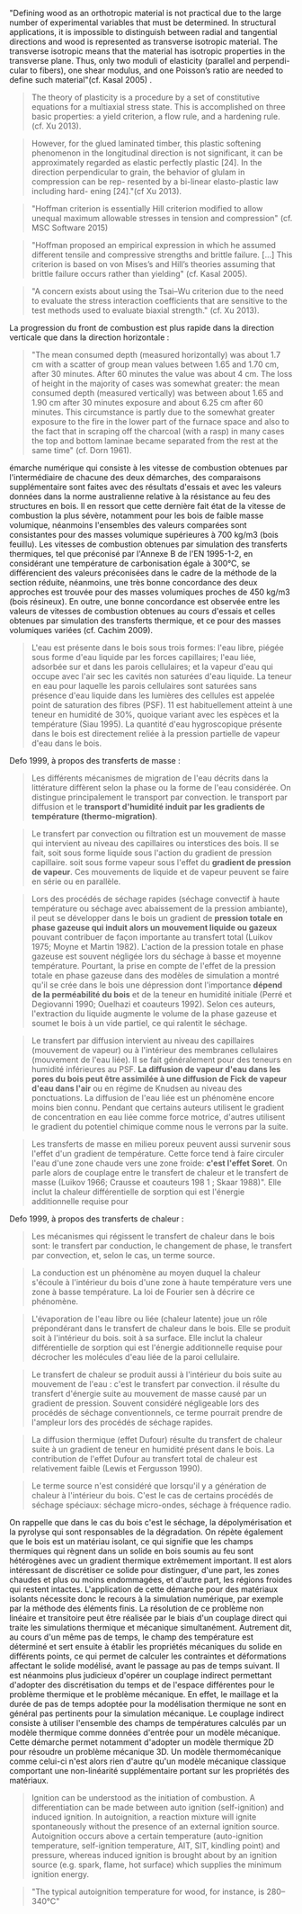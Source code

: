 "Defining wood as an orthotropic material is not practical due to the large number of experimental variables that must be determined. In structural applications, it is impossible to distinguish between radial and tangential directions and wood is represented as transverse isotropic material. The transverse isotropic means that the material has isotropic properties in the transverse plane. Thus, only two moduli of elasticity (parallel and perpendi- cular to fibers), one shear modulus, and one Poisson’s ratio are needed to define such material"(cf. Kasal 2005) .
<!--"While multiaxial stress states exist in almost all engineering applications, most design procedures are based on assumptions of uniaxial stress state. This approach works well in situations where one stress predominates and the other stresses are relatively small so that they can be neglected" (cf. Kasal 2005).-->

>The theory of plasticity is a procedure by a set of constitutive equations for a multiaxial stress state. This is accomplished on three basic properties: a yield criterion, a flow rule, and a hardening rule. (cf. Xu 2013).

>However, for the glued laminated timber, this plastic softening phenomenon in the longitudinal direction is not significant, it can be approximately regarded as elastic perfectly plastic [24]. In the direction perpendicular to grain, the behavior of glulam in compression can be rep- resented by a bi-linear elasto-plastic law including hard- ening [24]."(cf Xu 2013).

>"Hoffman criterion is essentially Hill criterion modified to allow unequal maximum allowable stresses in tension and compression" (cf. MSC Software 2015)

>"Hoffman proposed an empirical expression in which he assumed different tensile and compressive strengths and brittle failure. [...] This criterion is based on von Mises’s and Hill’s theories assuming that brittle failure occurs rather than yielding" (cf. Kasal 2005).

>"A concern exists about using the Tsai–Wu criterion due to the need to evaluate the stress interaction coefficients that are sensitive to the test methods used to evaluate biaxial strength." (cf. Xu 2013).


La progression du front de combustion est plus rapide dans la direction verticale que dans la direction horizontale :
>"The mean consumed depth (measured horizontally) was about 1.7 cm with a scatter of group mean values between 1.65 and 1.70 cm, after 30 minutes. After 60 minutes the value was about 4 cm. The loss of height in the majority of cases was somewhat greater: the mean consumed depth (measured vertically) was between about 1.65 and 1.90 cm after 30 minutes exposure and about 6.25 cm after 60 minutes. This circumstance is partly due to the somewhat greater exposure to the fire in the lower part of the furnace space and also to the fact that in scraping off the charcoal (with a rasp) in many cases the top and bottom laminae became separated from the rest at the same time" (cf. Dorn 1961).

émarche numérique qui consiste à les vitesse de combustion obtenues par l'intermédiaire de chacune des deux démarches, des comparaisons supplémentaire sont faites avec des résultats d'essais et avec les valeurs données dans la norme australienne relative à la résistance au feu des structures en bois. Il en ressort que cette dernière fait état de la vitesse de combustion la plus sévère, notamment pour les bois de faible masse volumique, néanmoins l'ensembles des valeurs comparées sont consistantes pour des masses volumique supérieures à 700 kg/m3 (bois feuillu). Les vitesses de combustion obtenues par simulation des transferts thermiques, tel que préconisé par l'Annexe B de l'EN 1995-1-2, en considérant une température de carbonisation égale à 300°C, se différencient des valeurs préconisées dans le cadre de la méthode de la section réduite, néanmoins, une très bonne concordance des deux approches est trouvée pour des masses volumiques proches de 450 kg/m3 (bois résineux). En outre, une bonne concordance est observée entre les valeurs de vitesses de combustion obtenues au cours d'essais et celles obtenues par simulation des transferts thermique, et ce pour des masses volumiques variées (cf. Cachim 2009).

>L'eau est présente dans le bois sous trois formes: l'eau libre, piégée sous forme d'eau liquide par les forces capillaires; l'eau liée, adsorbée sur et dans les parois cellulaires; et la vapeur d'eau qui occupe avec l'air sec les cavités non saturées d'eau liquide. La teneur en eau pour laquelle les parois cellulaires sont saturées sans présence d'eau liquide dans les lumières des cellules est appelée point de saturation des fibres (PSF). 11 est habituellement atteint à une teneur en humidité de 30%, quoique variant avec les espèces et la température (Siau 1995). La quantité d'eau hygroscopique présente dans le bois est directement reliée à la pression partielle de vapeur d'eau dans le bois.

Defo 1999, à propos des transferts de masse :


>Les différents mécanismes de migration de l'eau décrits dans la littérature diffèrent selon la phase ou la forme de l'eau considérée. On distingue principalement le transport par convection. le transport par diffusion et le **transport d'humidité induit par les gradients de température (thermo-migration)**.

>Le transfert par convection ou filtration est un mouvement de masse qui intervient au niveau des capillaires ou interstices des bois. Il se fait, soit sous forme liquide sous l'action du gradient de pression capillaire. soit sous forme vapeur sous l'effet du **gradient de pression de vapeur**. Ces mouvements de liquide et de vapeur peuvent se faire en série ou en parallèle.

>Lors des procédés de séchage rapides (séchage convectif à haute température ou séchage avec abaissement de la pression ambiante), il peut se développer dans le bois un gradient de **pression totale en phase gazeuse qui induit alors un mouvement liquide ou gazeux** pouvant contribuer de façon importante au transfert total (Luikov 1975; Moyne et Martin 1982). L'action de la pression totale en phase gazeuse est souvent négligée lors du séchage à basse et moyenne température. Pourtant, la prise en compte de l'effet de la pression totale en phase gazeuse dans des modèles de simulation a montré qu'il se crée dans le bois une dépression dont l'importance **dépend de la perméabilité du bois** et de la teneur en humidité initiale (Perré et Degiovanni 1990; Ouelhazi et coauteurs 1992). Selon ces auteurs, l'extraction du liquide augmente le volume de la phase gazeuse et soumet le bois à un vide partiel, ce qui ralentit le séchage.

>Le transfert par diffusion intervient au niveau des capillaires (mouvement de vapeur) ou à l'intérieur des membranes cellulaires (mouvement de l'eau liée). II se fait généralement pour des teneurs en humidité inférieures au PSF. **La diffusion de vapeur d'eau dans les pores du bois peut être assimilée à une diffusion de Fick de vapeur d'eau dans l'air** ou en régime de Knudsen au niveau des ponctuations. La diffusion de l'eau liée est un phénomène encore moins bien connu. Pendant que certains auteurs utilisent le gradient de concentration en eau liée comme force motrice, d'autres utilisent le gradient du potentiel chimique comme nous le verrons par la suite.

>Les transferts de masse en milieu poreux peuvent aussi survenir sous l'effet d'un gradient de température. Cette force tend à faire circuler l'eau d'une zone chaude vers une zone froide: **c'est l'effet Soret**. On parle alors de couplage entre le transfert de chaleur et le transfert de masse (Luikov 1966; Crausse et coauteurs 198 1 ; Skaar 1988)".
Elle inclut la chaleur différentielle de sorption qui est l'énergie additionnelle requise pour

Defo 1999, à propos des transferts de chaleur :
>Les mécanismes qui régissent le transfert de chaleur dans le bois sont: le transfert par conduction, le changement de phase, le transfert par convection, et, selon le cas, un terme source.

>La conduction est un phénomène au moyen duquel la chaleur s'écoule à l'intérieur du bois d'une zone à haute température vers une zone à basse température. La loi de Fourier sen à décrire ce phénomène.

>L'évaporation de l'eau libre ou liée (chaleur latente) joue un rôle prépondérant dans le transfert de chaleur dans le bois. Elle se produit soit à l'intérieur du bois. soit à sa surface. Elle inclut la chaleur différentielle de sorption qui est l'énergie additionnelle requise pour décrocher les molécules d'eau liée de la paroi cellulaire.

>Le transfert de chaleur se produit aussi à l'intérieur du bois suite au mouvement de l'eau : c'est le transfert par convection. il résulte du transfert d'énergie suite au mouvement de masse causé par un gradient de pression. Souvent considéré négligeable lors des procédés de séchage conventionnels, ce terme pourrait prendre de l'ampleur lors des procédés de séchage rapides.

>La diffusion thermique (effet Dufour) résulte du transfert de chaleur suite à un gradient de teneur en humidité présent dans le bois. La contribution de l'effet Dufour au transfert total de chaleur est relativement faible (Lewis et Fergusson 1990).

>Le terme source n'est considéré que lorsqu'il y a génération de chaleur à l'intérieur du bois. C'est le cas de certains procédés de séchage spéciaux: séchage micro-ondes, séchage à fréquence radio.

On rappelle que dans le cas du bois c'est le séchage, la dépolymérisation et la pyrolyse qui sont responsables de la dégradation. On répète également que le bois est un matériau isolant, ce qui signifie que les champs thermiques qui règnent dans un solide en bois soumis au feu sont hétérogènes avec un gradient thermique extrêmement important. Il est alors intéressant de discrétiser ce solide pour distinguer, d'une part, les zones chaudes et plus ou moins endommagées, et d'autre part, les régions froides qui restent intactes. L'application de cette démarche pour des matériaux isolants nécessite donc le recours à la simulation numérique, par exemple par la méthode des éléments finis. La résolution de ce problème non linéaire et transitoire peut être réalisée par le biais d'un couplage direct qui traite les simulations thermique et mécanique simultanément. Autrement dit, au cours d'un même pas de temps, le champ des température est déterminé et sert ensuite à établir les propriétés mécaniques du solide en différents points, ce qui permet de calculer les contraintes et déformations affectant le solide modélisé, avant le passage au pas de temps suivant. Il est néanmoins plus judicieux d'opérer un couplage indirect permettant d'adopter des discrétisation du temps et de l'espace différentes pour le problème thermique et le problème mécanique. En effet, le maillage et la durée de pas de temps adoptée pour la modélisation thermique ne sont en général pas pertinents pour la simulation mécanique. Le couplage indirect consiste à utiliser l'ensemble des champs de températures calculés par un modèle thermique comme données d'entrée pour un modèle mécanique. Cette démarche permet notamment d'adopter un modèle thermique 2D pour résoudre un problème mécanique 3D. Un modèle thermomécanique comme celui-ci n'est alors rien d'autre qu'un modèle mécanique classique comportant une non-linéarité supplémentaire portant sur les propriétés des matériaux.

>Ignition can be understood as the initiation of combustion. A differentiation can be made between auto ignition (self-ignition) and induced ignition. In autoignition, a reaction mixture will ignite spontaneously without the presence of an external ignition source. Autoignition occurs above a certain temperature (auto-ignition temperature, self-ignition temperature, AIT, SIT, kindling point) and pressure, whereas induced ignition is brought about by an ignition source (e.g. spark, flame, hot surface) which supplies the minimum ignition energy.

>"The typical autoignition temperature for wood, for instance, is 280–340°C"
